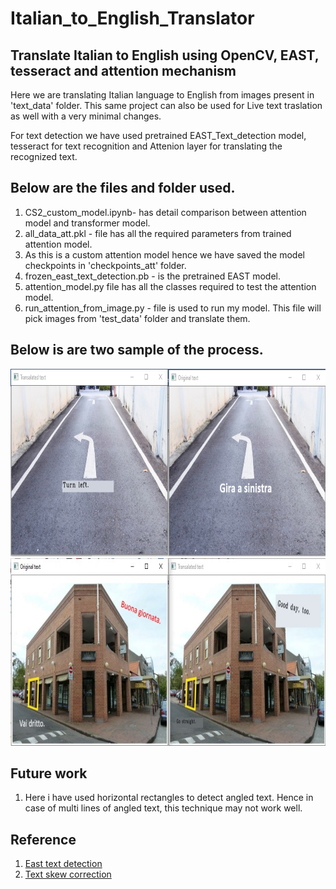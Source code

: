 # Italian_to_English_Translator
## Translate Italian to English using OpenCV, EAST, tesseract and attention mechanism 

Here we are translating Italian language to English from images present in 'text_data' folder.
This same project can also be used for Live text traslation as well with a very minimal changes.

For text detection we have used pretrained EAST_Text_detection model, tesseract for text recognition and Attenion layer for translating the recognized text.

## Below are the files and folder used.
1. CS2_custom_model.ipynb- has detail comparison between attention model and transformer model.
2. all_data_att.pkl - file has all the required parameters from trained attention model.
3. As this is a custom attention model hence we have saved the model checkpoints in 'checkpoints_att' folder.
4. frozen_east_text_detection.pb - is the pretrained EAST model.
5. attention_model.py file has all the classes required to test the attention model.
6. run_attention_from_image.py - file is used to run my model. This file will pick images from 'test_data' folder and translate them.

## Below is are two sample of the process.
<img src='https://github.com/Swarupbarua/Italian_to_English_Translator/blob/master/result.png?raw=true' width="800" height="300" />
<img src='https://github.com/Swarupbarua/Italian_to_English_Translator/blob/master/results1.jpg?raw=true' width="800" height="300" />

## Future work
1. Here i have used horizontal rectangles to detect angled text. Hence in case of multi lines of angled text, this technique may not work well.

## Reference
1. <a href="https://www.pyimagesearch.com/2018/08/20/opencv-text-detection-east-text-detector/"> East text detection </a>
2. <a href="https://www.pyimagesearch.com/2017/02/20/text-skew-correction-opencv-python/"> Text skew correction </a>
